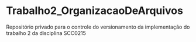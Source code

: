 # Trabalho2_OrganizacaoDeArquivos
Repositório privado para o controle do versionamento da implementação do trabalho 2 da disciplina SCC0215
